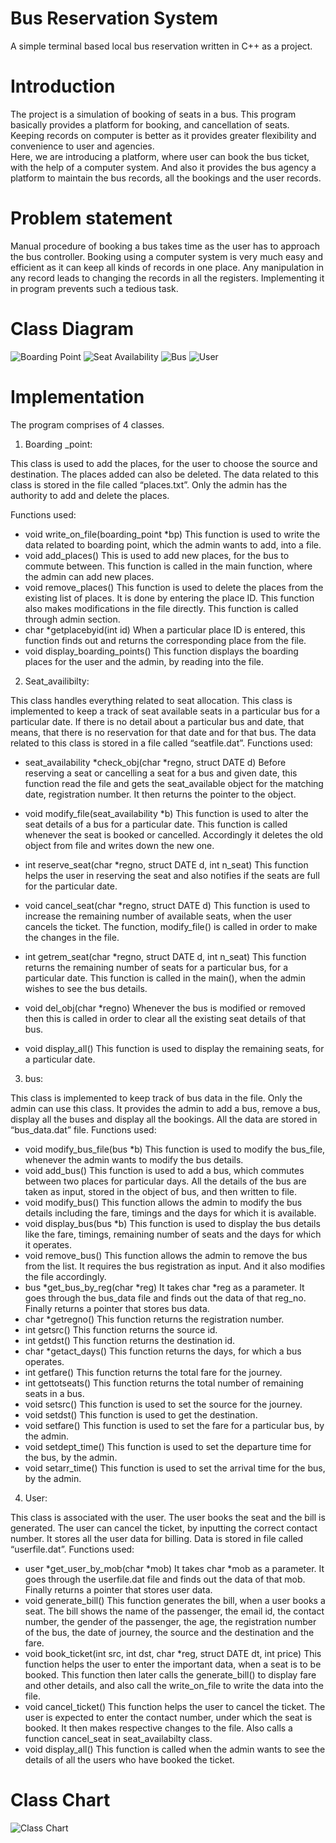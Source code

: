 # Bus Reservation System

A simple terminal based local bus reservation written in C++ as a project.

# Introduction

The project is a simulation of booking of seats in a bus. This program basically provides a platform for booking, and cancellation of seats. Keeping records on computer is better as it provides greater flexibility and convenience to user and agencies.     
Here, we are introducing a platform, where user can book the bus ticket, with the help of a computer system. And also it provides the bus agency a platform to maintain the bus records, all the bookings and the user records.

# Problem statement

Manual procedure of booking a bus takes time as the user has to approach the bus controller. Booking using a computer system is very much easy and efficient as it can keep all kinds of records in one place. Any manipulation in any record leads to changing the records in all the registers. Implementing it in program prevents such a tedious task.

# Class Diagram
![Boarding Point](images/boarding.jpg)
![Seat Availability](images/seat.jpg)
![Bus](images/bus.jpg)
![User](images/user.jpg)

# Implementation

The program comprises of 4 classes.

1) Boarding _point:

This class is used to add the places, for the user to choose the source and destination. The places added can also be deleted. The data related to this class is stored in the file called “places.txt”. Only the admin has the authority to add and delete the places.


Functions used:

* void write_on_file(boarding_point *bp)
This function is used to write the data related to boarding point, which the admin wants to add, into a file.
* void add_places()
This is used to add new places, for the bus to commute between. This function is called in the main function, where the admin can add new places.
* void remove_places()
This function is used to delete the places from the existing list of places. It is done by entering the place ID. This function also makes modifications in the file directly. This function is called through admin section. 
* char *getplacebyid(int id)
When a particular place ID is entered, this function finds out and returns the corresponding place from the file.
* void display_boarding_points()
This function displays the boarding places for the user and the admin, by reading into the file.

2) Seat_availibilty:

This class handles everything related to seat allocation. This class is implemented to keep a track of seat available seats in a particular bus for a particular date. If there is no detail about a particular bus and date, that means, that there is no reservation for that date and for that bus. The data related to this class is stored in a file called “seatfile.dat”.
Functions used:

* seat_availability *check_obj(char *regno, struct DATE d)
Before reserving a seat or cancelling a seat for a bus and given date, this function read the file and gets the seat_available object for the matching date, registration number. It then returns the pointer to the object. 

* void modify_file(seat_availability *b)
This function is used to alter the seat details of a bus for a particular date. This function is called whenever the seat is booked or cancelled. Accordingly it deletes the old object from file and writes down the new one.

* int reserve_seat(char *regno, struct DATE d, int n_seat)
This function helps the user in reserving the seat and also notifies if the seats are full for the particular date.

* void cancel_seat(char *regno, struct DATE d)
This function is used to increase the remaining number of available seats, when the user cancels the ticket. The function, modify_file() is called in order to make the changes in the file.

* int getrem_seat(char *regno, struct DATE d, int n_seat)
This function returns the remaining number of seats for a particular bus, for a particular date. This function is called in the main(), when the admin wishes to see the bus details.

* void del_obj(char *regno)
Whenever the bus is modified or removed then this is called in order to clear all the existing seat details of that bus.

* void display_all()
This function is used to display the remaining seats, for a particular date.
 
3) bus:

This class is implemented to keep track of bus data in the file. Only the admin can use this class. It provides the admin to add a bus, remove a bus, display all the buses and display all the bookings. All the data are stored in “bus_data.dat” file.
Functions used:

* void modify_bus_file(bus *b)
This function is used to modify the bus_file, whenever the admin wants to modify the bus details.
* void add_bus()
This function is used to add a bus, which commutes between two places for particular days. All the details of the bus are taken as input, stored in the object of bus, and then written to file.
* void modify_bus()
This function allows the admin to modify the bus details including the fare, timings and the days for which it is available.
* void display_bus(bus *b)
This function is used to display the bus details like the fare, timings, remaining number of seats and the days for which it operates.
* void remove_bus()
This function allows the admin to remove the bus from the list. It requires the bus registration as input. And it also modifies the file accordingly.
* bus *get_bus_by_reg(char *reg)
It takes char *reg as a parameter. It goes through the bus_data file and finds out the data of that reg_no. Finally returns a pointer that stores bus data. 
* char *getregno()
This function returns the registration number.
* int getsrc()
This function returns the source id.
* int getdst()
This function returns the destination id.
* char *getact_days()
This function returns the days, for which a bus operates.
* int getfare()
This function returns the total fare for the journey.
* int gettotseats()
This function returns the total number of remaining seats in a bus.
* void setsrc()
This function is used to set the source for the journey.
* void setdst()
This function is used to get the destination.
* void setfare()
This function is used to set the fare for a particular bus, by the admin.
* void setdept_time()
This function is used to set the departure time for the bus, by the admin.
* void setarr_time()
This function is used to set the arrival time for the bus, by the admin.

4) User:

This class is associated with the user. The user books the seat and the bill is generated.
The user can cancel the ticket, by inputting the correct contact number.  It stores all the user data for billing. Data is stored in file called “userfile.dat”.
Functions used:

* user *get_user_by_mob(char *mob)
It takes char *mob as a parameter. It goes through the userfile.dat file and finds out the data of that mob. Finally returns a pointer that stores user data.
* void generate_bill()
This function generates the bill, when a user books a seat. The bill shows the name of the passenger, the email id, the contact number, the gender of the passenger, the age, the registration number of the bus, the date of journey, the source and the destination and the fare.
* void book_ticket(int src, int dst, char *reg, struct DATE dt, int price)
This function helps the user to enter the important data, when a seat is to be booked. This function then later calls the generate_bill() to display fare and other details, and also call the write_on_file to write the data into the file. 
* void cancel_ticket()
This function helps the user to cancel the ticket. The user is expected to enter the contact number, under which the seat is booked. It then makes respective changes to the file. Also calls a function cancel_seat in seat_availabilty class. 
* void display_all()
This function is called when the admin wants to see the details of all the users who have booked the ticket. 

# Class Chart

![Class Chart](images/chart.png)
